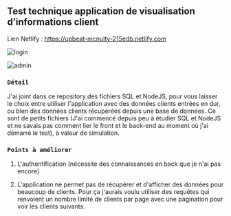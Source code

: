 
## Test technique application de visualisation d’informations client

Lien Netlify : https://upbeat-mcnulty-215edb.netlify.com

![login](https://image.noelshack.com/fichiers/2019/50/2/1575933097-auth.png)

![admin](https://image.noelshack.com/fichiers/2019/50/2/1575933665-admin.png)

### `Détail`

J'ai joint dans ce repository des fichiers SQL et NodeJS, pour vous laisser le choix entre utiliser l'application avec des données clients entrées en dur, ou bien des données clients récupérées depuis une base de données. Ce sont de petits fichiers (J'ai commencé depuis peu à étudier SQL et NodeJS et ne savais pas comment lier le front et le back-end au moment où j'ai démarré le test), à valeur de simulation.

### `Points à améliorer`

1) L'authentification (nécessite des connaissances en back que je n'ai pas encore)

2) L'application ne permet pas de récupérer et d'afficher des données pour beaucoup de clients. Pour ça j'aurais voulu utiliser des requêtes qui renvoient un nombre limité de clients par page avec une pagination pour voir les clients suivants.


